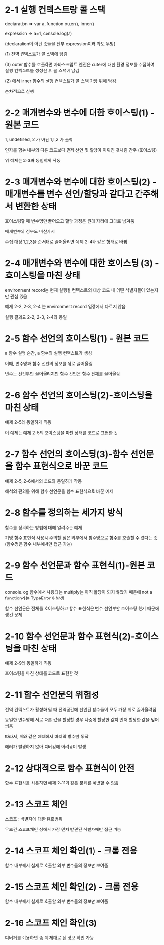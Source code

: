# 2-1 실행 컨텍스트랑 콜 스택
declaration => var a, function outer(), inner()

expression => a=1, console.log(a)

(declaration이 아닌 것들을 전부 expression이라 봐도 무방)

(1) 전역 컨텍스트가 콜 스택에 담김

(3) outer 함수를 호출하면 자바스크립트 엔진은 outer에 대한 환경 정보를 수집하여 실행 컨텍스트를 생성한 후 콜 스택에 담김

(2) 에서 inner 함수의 실행 컨텍스트가 콜 스택 가장 위에 담김

순차적으로 실행

# 2-2 매개변수와 변수에 대한 호이스팅(1) - 원본 코드
1, undefined, 2 가 아닌 1,1,2 가 출력

인자를 함수 내부의 다른 코드보다 먼저 선언 및 할당이 이뤄진 것처럼 간주 (호이스팅)

위 예제는 2-3과 동일하게 작동

# 2-3 매개변수와 변수에 대한 호이스팅(2) - 매개변수를 변수 선언/할당과 같다고 간주해서 변환한 상태
호이스팅할 때 변수명만 끌어오고 할당 과정은 원래 자리에 그대로 남겨둠

매개변수의 경우도 마찬가지

수집 대상 1,2,3을 순서대로 끌어올리면 예제 2-4와 같은 형태로 바뀜

# 2-4 매개변수와 변수에 대한 호이스팅 (3) - 호이스팅을 마친 상태
environment record는 현재 실행될 컨텍스트의 대상 코드 내 어떤 식별자들이 있는지만 관심 있음

예제 2-2, 2-3, 2-4 는 environment record 입장에서 다르지 않음

실행 결과도 2-2, 2-3, 2-4와 동일

# 2-5 함수 선언의 호이스팅(1) - 원본 코드
a 함수 실행 순간, a 함수의 실행 컨텍스트가 생성

이때, 변수명과 함수 선언의 정보를 위로 끌어올림

변수는 선언부만 끌어올리지만 함수 선언은 함수 전체를 끌어올림

# 2-6 함수 선언의 호이스팅(2)-호이스팅을 마친 상태
예제 2-5와 동일하게 작동

이 예제는 예제 2-5의 호이스팅을 마친 상태를 코드로 표현한 것

# 2-7 함수 선언의 호이스팅(3)-함수 선언문을 함수 표현식으로 바꾼 코드
예제 2-5, 2-6에서의 코드와 동일하게 작동

해석의 편의를 위해 함수 선언문을 함수 표현식으로 바꾼 예제

# 2-8 함수를 정의하는 세가지 방식
함수를 정의하는 방법에 대해 알려주는 예제

기명 함수 표현식 사용시 주의할 점은 외부에서 함수명으로 함수를 호출할 수 없다는 것 (함수명은 함수 내부에서만 접근 가능)

# 2-9 함수 선언문과 함수 표현식(1)-원본 코드
console.log 함수에서 사용되는 multiply는 아직 할당이 되지 않았기 때문에 not a function라는 TypeError가 발생

함수 선언문은 전체를 호이스팅하고 함수 표현식은 변수 선언부만 호이스팅 했기 때문에 생긴 문제

# 2-10 함수 선언문과 함수 표현식(2)-호이스팅을 마친 상태
예제 2-9와 동일하게 작동

호이스팅을 마친 상태를 코드로 표현한 것

# 2-11 함수 선언문의 위험성
전역 컨텍스트가 활성화 될 때 전역공간에 선언된 함수들이 모두 가장 위로 끌어올려짐

동일한 변수명에 서로 다른 값을 할당할 경우 나중에 할당한 값이 먼저 할당한 값을 덮어씌움

따라서, 위와 같은 예제에서 마지막 함수만 동작

에러가 발생하지 않아 디버깅에 어려움이 발생

# 2-12 상대적으로 함수 표현식이 안전
함수 표현식을 사용하면 예제 2-11과 같은 문제를 예방할 수 있음

# 2-13 스코프 체인
스코프 : 식별자에 대한 유효범위

무조건 스코프체인 상에서 가장 먼저 발견된 식별자에만 접근 가능

# 2-14 스코프 체인 확인(1) - 크롬 전용
함수 내부에서 실제로 호출할 외부 변수들의 정보만 보여줌

# 2-15 스코프 체인 확인(2) - 크롬 전용
함수 내부에서 실제로 호출할 외부 변수들의 정보만 보여줌

# 2-16 스코프 체인 확인(3)
디버거를 이용하면 좀 더 제대로 된 정보 확인 가능
